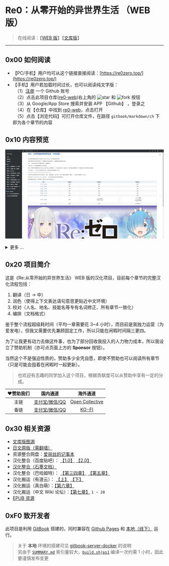 # Re0：从零开始的异世界生活 （WEB 版）

> 在线阅读：【[WEB 版](https://re-zero-khis.github.io/re0-web)】【[文库版](https://re0zero.top/gitbook/book/markdown/epub.html)】

------

## 0x00 如何阅读

- 【PC/手机】用户均可从这个链接直接阅读：[https://re0zero.top/](https://re0zero.top/)
- 【手机】用户若加载时间过长，也可以阅读纯文字版：
<br/>　（1）[注册](https://github.com/join?source=header-home) 一个 Github 账号
<br/>　（2）点击此项目仓库([re0-web](https://github.com/re-zero-khis/re0-web))右上角的 ![star](https://img.shields.io/github/stars/re-zero-khis/re0-web?style=social) 和 ![fork](https://img.shields.io/github/forks/re-zero-khis/re0-web?style=social) 按钮
<br/>　（3）从 Google/App Store 搜索并安装 APP 【Github】 ，登录之
<br/>　（4）在【仓库】中找到 [re0-web](https://github.com/re-zero-khis/re0-web)，点击打开
<br/>　（5）点击【浏览代码】可打开仓库文件，在路径 `gitbook/markdown/ch` 下即为各个章节的内容


## 0x10 内容预览

![](./imgs/00.jpg)

<details>
<summary>更多 ...</summary>
<br/>

![](./imgs/15.jpg)

![](./imgs/01.jpg)

![](./imgs/09.jpg)

![](./imgs/11.jpg)

![](./imgs/14.jpg)

</details>


## 0x20 项目简介

这是《Re:从零开始的异世界生活》 WEB 版的汉化项目，目前每个章节的完整汉化流程包括：

1. 翻译（日 -> 中）
2. 润色（使得上下文表达语句意思更贴近中文环境）
3. 校对（人名、地名、技能名等专有名词修正、所有章节一致化）
4. 编排（文档格式）

鉴于整个流程超级耗时间（平均一章需要花 3~4 小时），而目前是我独力运营（为爱发电），但我又需要优先兼顾固定工作，所以只能在闲暇时间隔三更四。

为了让我更有动力去做这件事，也为了部分回收我投入的人力物力成本，所以我设立了赞助机制（亦可点页面上方的 **Sponsor** 按钮）。

当然这个不是强迫性质的，赞助多少全凭自愿，即使不赞助也可以阅读所有章节（只是可能会囤着在闲暇时一起更新）。

> 也欢迎有志趣的同学加入这个项目，根据贡献度可以从赞助中享有一定的分成。


| ❤️赞助我们 | 国内通道 | 海外通道 |
|:---:|:---:|:---:|
| 主链 | [支付宝/微信/QQ](https://exppoc.gitee.io/sponsor/) | [Open Collective](https://opencollective.com/re0-web) |
| 备链 | [支付宝/微信/QQ](https://lyy289065406.github.io/sponsor/) | [KO-FI](https://ko-fi.com/exppoc) |



## 0x30 相关资源


- [文库版图源](https://rezero.fandom.com/wiki/Re:Zero_kara_Hajimeru_Isekai_Seikatsu)
- [日文原版（需翻墙）](http://ncode.syosetu.com/n2267be/)
- 资源整合网盘：[爱丽丝的记事本](https://noire.cc:8888/s/djDhA?path=%2F)
- 汉化整合（百度贴吧）： [【1.0】](https://tieba.baidu.com/p/4974060711) [【2.0】](https://tieba.baidu.com/p/7063765027)
- [汉化整合（石墨文档）](https://shimo.im/docs/QDDPYPg8Y63xDXHX/read)
- 汉化整合（巴哈姆特）： [【第三四章】](https://home.gamer.com.tw/creationDetail.php?sn=3279407) [【第五章】](https://home.gamer.com.tw/creationDetail.php?sn=3686795)
- 汉化搬运（有道云）： [【上】](https://note.youdao.com/ynoteshare1/index.html?id=8a308a38db5ff96ec6e69d5807a917ba) [【下】](https://note.youdao.com/ynoteshare1/index.html?id=c79c8f8e467ac554d292d62a43dc8bf6&type=note#/&sfc=qqfriend)
- 汉化搬运（真白萌）：[【第六章】](https://masiro.moe/forum.php?mod=forumdisplay&fid=251)
- 汉化搬运（中文 Wiki 论坛）：[【第七章】](https://rezero.fandom.com/zh/f?catId=4400000000000005617) `1 ~ 28`
- [EPUB 资源](https://www.mobinovels.com/rezero-starting-life-in-another-world/)



## 0xF0 致开发者


此项目是利用 [GitBook](https://docs.gitbook.com/) 搭建的，同时兼容在 [Github Pages](https://re-zero-khis.github.io/re0-web) 和 [本地（线下）](http://127.0.0.1:4000/) 运行。

> 关于 **本地** 环境的搭建可见 [gitbook-server-docker](https://github.com/re-zero-khis/gitbook-server-docker) 的说明
<br/> 另由于 [`SUMMARY.md`](./gitbook/SUMMARY.md) 索引量较大，[`build.sh|ps1`](./bin/build.sh) 编译一次约需 1 小时，因此要谨慎发布变更

